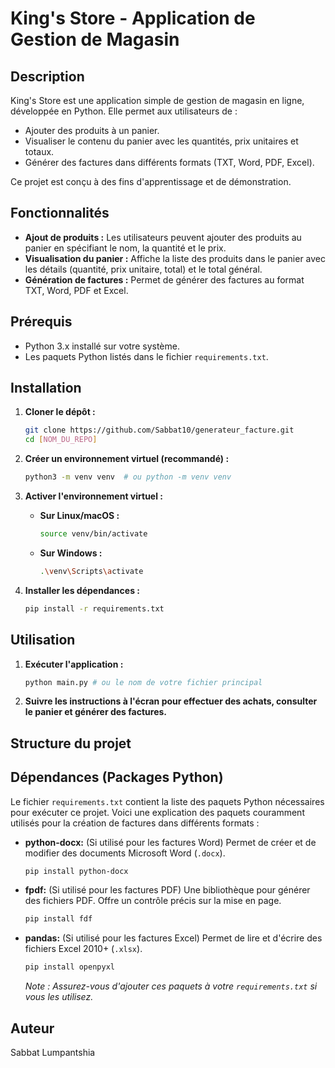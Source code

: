 # King's Store - Application de Gestion de Magasin

## Description

King's Store est une application simple de gestion de magasin en ligne, développée en Python. Elle permet aux utilisateurs de :

- Ajouter des produits à un panier.
- Visualiser le contenu du panier avec les quantités, prix unitaires et totaux.
- Générer des factures dans différents formats (TXT, Word, PDF, Excel).

Ce projet est conçu à des fins d'apprentissage et de démonstration.

## Fonctionnalités

- **Ajout de produits :** Les utilisateurs peuvent ajouter des produits au panier en spécifiant le nom, la quantité et le prix.
- **Visualisation du panier :** Affiche la liste des produits dans le panier avec les détails (quantité, prix unitaire, total) et le total général.
- **Génération de factures :** Permet de générer des factures au format TXT, Word, PDF et Excel.

## Prérequis

- Python 3.x installé sur votre système.
- Les paquets Python listés dans le fichier `requirements.txt`.

## Installation

1.  **Cloner le dépôt :**

    ```bash
    git clone https://github.com/Sabbat10/generateur_facture.git
    cd [NOM_DU_REPO]
    ```

2.  **Créer un environnement virtuel (recommandé) :**

    ```bash
    python3 -m venv venv  # ou python -m venv venv
    ```

3.  **Activer l'environnement virtuel :**

    - **Sur Linux/macOS :**

      ```bash
      source venv/bin/activate
      ```

    - **Sur Windows :**

      ```bash
      .\venv\Scripts\activate
      ```

4.  **Installer les dépendances :**

    ```bash
    pip install -r requirements.txt
    ```

## Utilisation

1.  **Exécuter l'application :**

    ```bash
    python main.py # ou le nom de votre fichier principal
    ```

2.  **Suivre les instructions à l'écran pour effectuer des achats, consulter le panier et générer des factures.**

## Structure du projet

## Dépendances (Packages Python)

Le fichier `requirements.txt` contient la liste des paquets Python nécessaires pour exécuter ce projet. Voici une explication des paquets couramment utilisés pour la création de factures dans différents formats :

- **python-docx:** (Si utilisé pour les factures Word) Permet de créer et de modifier des documents Microsoft Word (`.docx`).

  ```bash
  pip install python-docx
  ```

- **fpdf:** (Si utilisé pour les factures PDF) Une bibliothèque pour générer des fichiers PDF. Offre un contrôle précis sur la mise en page.

  ```bash
  pip install fdf
  ```

- **pandas:** (Si utilisé pour les factures Excel) Permet de lire et d'écrire des fichiers Excel 2010+ (`.xlsx`).

  ```bash
  pip install openpyxl
  ```

  _Note : Assurez-vous d'ajouter ces paquets à votre `requirements.txt` si vous les utilisez._

## Auteur

Sabbat Lumpantshia
